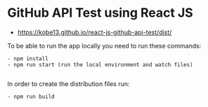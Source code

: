 # GitHub API Test using React JS

- https://kobe13.github.io/react-js-github-api-test/dist/

To be able to run the app locally you need to run these commands:
 ```
 - npm install
 - npm run start (run the local environment and watch files)
  
 ```

 In order to create the distribution files run:
  ```
 - npm run build
  
 ```
 